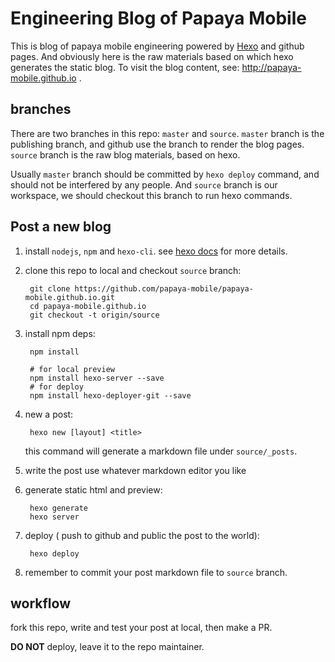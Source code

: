 
# Engineering Blog of Papaya Mobile

This is blog of papaya mobile engineering powered by [Hexo](https://hexo.io/) and github pages.
And obviously here is the raw materials based on which hexo generates the static blog. 
To visit the blog content, see: http://papaya-mobile.github.io .


## branches

There are two branches in this repo: ``master`` and ``source``.
``master`` branch is the publishing branch, and github use the branch to render the blog pages.
``source`` branch is the raw blog materials, based on hexo.

Usually ``master`` branch should be committed by ``hexo deploy`` command, 
and should not be interfered by any people.  And ``source`` branch is our workspace,
we should checkout this branch to run hexo commands.


## Post a new blog

1. install ``nodejs``, ``npm`` and ``hexo-cli``.
   see [hexo docs](https://hexo.io/zh-cn/docs/index.html ) for more details.

2. clone this repo to local and checkout ``source`` branch:
    
        git clone https://github.com/papaya-mobile/papaya-mobile.github.io.git
        cd papaya-mobile.github.io
        git checkout -t origin/source


3. install npm deps:

        npm install 
    
        # for local preview
        npm install hexo-server --save
        # for deploy 
        npm install hexo-deployer-git --save  


4. new a post:

        hexo new [layout] <title>

   this command will generate a markdown file under ``source/_posts``.

5. write the post use whatever markdown editor you like

6. generate static html and preview:

        hexo generate
        hexo server

7. deploy ( push to github and public the post to the world):

        hexo deploy


8. remember to commit your post markdown file to ``source`` branch.


## workflow

fork this repo, write and test your post at local, then make a PR.

**DO NOT** deploy, leave it to the repo maintainer.





